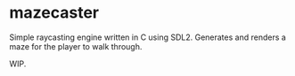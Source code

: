 # mazecaster
Simple raycasting engine written in C using SDL2.
Generates and renders a maze for the player to walk through.

WIP.
